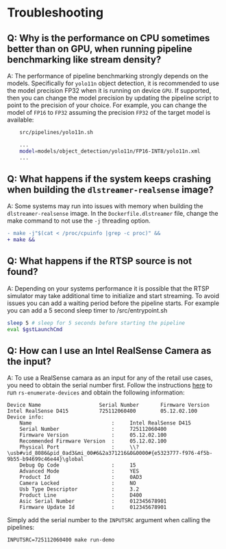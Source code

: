 # Troubleshooting

## Q: Why is the performance on CPU sometimes better than on GPU, when running pipeline benchmarking like stream density?

A: The performance of pipeline benchmarking strongly depends on the models.  Specifically for `yolo11n` object detection, it is recommended to use the model precision FP32 when it is running on device `GPU`.  If supported, then you can change the model precision by updating the pipeline script to point to the precision of your choice.  For example, you can change the model of `FP16` to `FP32` assuming the precision `FP32` of the target model is available:  
        
```bash
    src/pipelines/yolo11n.sh

    ...
    model=models/object_detection/yolo11n/FP16-INT8/yolo11n.xml
    ...
```

## Q: What happens if the system keeps crashing when building the `dlstreamer-realsense` image?

A: Some systems may run into issues with memory when building the `dlstreamer-realsense` image. In the `Dockerfile.dlstreamer` file, change the make command to not use the `-j` threading option.

```diff
- make -j"$(cat < /proc/cpuinfo |grep -c proc)" &&
+ make &&
```

## Q: What happens if the RTSP source is not found?

A: Depending on your systems performance it is possible that the RTSP simulator may take additional time to initialize and start streaming. To avoid issues you can add a waiting period before the pipeline starts. For example you can add a 5 second sleep timer to /src/entrypoint.sh

```bash
sleep 5 # sleep for 5 seconds before starting the pipeline
eval $gstLaunchCmd
```

## Q: How can I use an Intel RealSense Camera as the input?

A: To use a RealSense camara as an input for any of the retail use cases, you need to obtain the serial number first. Follow the instructions <a href="https://github.com/IntelRealSense/librealsense/tree/master/tools/enumerate-devices" target="__blank">here</a> to run `rs-enumerate-devices` and obtain the following information:

```
Device Name                   Serial Number       Firmware Version
Intel RealSense D415          725112060400        05.12.02.100
Device info:
    Name                          :     Intel RealSense D415
    Serial Number                 :     725112060400
    Firmware Version              :     05.12.02.100
    Recommended Firmware Version  :     05.12.02.100
    Physical Port                 :     \\?\usb#vid_8086&pid_0ad3&mi_00#6&2a371216&0&0000#{e5323777-f976-4f5b-9b55-b94699c46e44}\global
    Debug Op Code                 :     15
    Advanced Mode                 :     YES
    Product Id                    :     0AD3
    Camera Locked                 :     NO
    Usb Type Descriptor           :     3.2
    Product Line                  :     D400
    Asic Serial Number            :     012345678901
    Firmware Update Id            :     012345678901
```

Simply add the serial number to the `INPUTSRC` argument when calling the pipelines:

```
INPUTSRC=725112060400 make run-demo
```